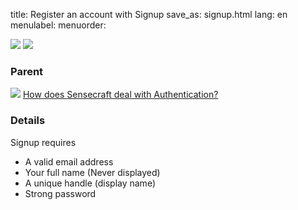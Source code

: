 title: Register an account with Signup
save_as: signup.html
lang: en
menulabel:
menuorder:

![]({static}/images/ibis/position.png)
![]({static}/images/image031.png)
### Parent

![]({static}/images/ibis/issue_sm.png) [How does Sensecraft deal with Authentication?](howauthenticate.html)

### Details

Signup requires

* A valid email address
* Your full name (Never displayed)
* A unique handle (display name)
* Strong password
